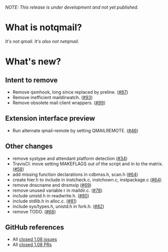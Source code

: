 _NOTE: This release is under development and not yet published._

# What is notqmail?

_It's not qmail. It's also not netqmail._

# What's new?

## Intent to remove

- Remove qsmhook, long since replaced by preline. ([#87](https://github.com/notqmail/notqmail/pull/87))
- Remove inefficient maildirwatch. ([#93](https://github.com/notqmail/notqmail/pull/93))
- Remove obsolete mail client wrappers. ([#99](https://github.com/notqmail/notqmail/pull/99))

## Extension interface preview

- Run alternate qmail-remote by setting QMAILREMOTE. ([#46](https://github.com/notqmail/notqmail/pull/46))

## Other changes

- remove systype and attendant platform detection ([#34](https://github.com/notqmail/notqmail/pull/34))
- TravisCI: move setting MAKEFLAGS out of the script and in to the matrix. ([#58](https://github.com/notqmail/notqmail/pull/58))
- add missing function declarations in cdbmss.h, scan.h ([#64](https://github.com/notqmail/notqmail/pull/64))
- create hier.h to include in instcheck.c, instchown.c, instpackage.c ([#64](https://github.com/notqmail/notqmail/pull/64))
- remove dnscname and dnsmxip ([#69](https://github.com/notqmail/notqmail/pull/69))
- remove unused variable r in maildir.c. ([#78](https://github.com/notqmail/notqmail/pull/78))
- include unistd.h in readwrite.h. ([#80](https://github.com/notqmail/notqmail/pull/80))
- include stdlib.h in alloc.c. ([#81](https://github.com/notqmail/notqmail/pull/81))
- include sys/types.h, unistd.h in fork.h. ([#82](https://github.com/notqmail/notqmail/pull/82))
- remove TODO. ([#68](https://github.com/notqmail/notqmail/pull/68))

## GitHub references

- All [closed 1.08 issues](https://github.com/notqmail/notqmail/issues?q=is%3Aissue+is%3Aclosed+milestone%3A1.08)
- All [closed 1.08 PRs](https://github.com/notqmail/notqmail/pulls?q=is%3Apr+is%3Aclosed+milestone%3A1.08)